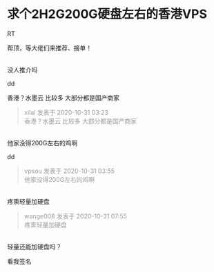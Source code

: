 # 求个2H2G200G硬盘左右的香港VPS


RT

帮顶，等大佬们来推荐、接单！<br />
<br />
<img src="static/image/smiley/default/lol.gif" smilieid="12" border="0" alt="" /><img src="static/image/smiley/default/lol.gif" smilieid="12" border="0" alt="" /><img src="static/image/smiley/default/lol.gif" smilieid="12" border="0" alt="" />

没人推介吗

dd

香港？水墨云 比较多 大部分都是国产商家

<div class="quote"><blockquote><font color="#999999">xilal 发表于 2020-10-31 03:23</font><br />
<font color="#999999">香港？水墨云 比较多 大部分都是国产商家</font></blockquote></div><br />
他家没得200G左右的鸡啊

dd

<div class="quote"><blockquote><font color="#999999">vpsou 发表于 2020-10-31 03:55</font><br />
<font color="#999999">他家没得200G左右的鸡啊</font></blockquote></div><br />
疼熏轻量加硬盘

<div class="quote"><blockquote><font color="#999999">wange008 发表于 2020-10-31 07:55</font><br />
<font color="#999999">疼熏轻量加硬盘</font></blockquote></div><br />
轻量还能加硬盘吗？

看我签名

